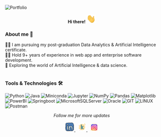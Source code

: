 
![Portfolio](https://github.com/iriteshnagpal/iriteshnagpal/assets/105557892/3d1d92d9-18c0-49b8-a998-16f117aac163)

<p align="center" style="margin-top:10px">
<b> Hi there! <img height=30 width=30 alt="GIF" src="/assets/wave.gif" /> </b> <p>

### About me 🤙
<div align="left">
 👨‍🎓 I am pursuing my post-graduation Data Analytics & Artificial Intelligence certificate. <br>
 👨‍💻 Hold 9+ years of experience in web app and enterprise software development. <br>
 🧐 Exploring the world of Artificial Intelligence & data science. <br>
</div> 
<br>

 ### Tools & Technologies 🛠️
 
![Python](https://img.shields.io/badge/python-3670A0?style=for-the-badge&logo=python&logoColor=ffdd54) 
![Java](https://img.shields.io/badge/Java-8-blue?style=for-the-badge&logo=java)
![Miniconda](https://img.shields.io/badge/Miniconda-%2344A833.svg?style=for-the-badge&logo=miniconda&logoColor=white) 
![Jupyter](https://img.shields.io/badge/Jupyter-blue?style=for-the-badge&logo=jupyter)
![NumPy](https://img.shields.io/badge/numpy-%23013243.svg?style=for-the-badge&logo=numpy&logoColor=white) 
![Pandas](https://img.shields.io/badge/pandas-%23150458.svg?style=for-the-badge&logo=pandas&logoColor=white)
![Matplotlib](https://img.shields.io/badge/Matplotlib-brightgreen?style=for-the-badge&logo=Matplotlib)
![PowerBI](https://img.shields.io/badge/Powerbi-White?style=for-the-badge&logo=powerbi)
![Springboot](https://img.shields.io/badge/Springboot-blue?style=for-the-badge&logo=springboot)
![MicrosoftSQLServer](https://img.shields.io/badge/Microsoft%20SQL%20Sever-CC2927?style=for-the-badge&logo=microsoft%20sql%20server&logoColor=white) 
![Oracle](https://img.shields.io/badge/Oracle-F80000?style=for-the-badge&logo=oracle&logoColor=white)
![GIT](https://img.shields.io/badge/Git-fc6d26?style=for-the-badge&logo=git&logoColor=white) 
![LINUX](https://img.shields.io/badge/Linux-FCC624?style=for-the-badge&logo=linux&logoColor=black) 
![Postman](https://img.shields.io/badge/Postman-FF6C37?style=for-the-badge&logo=postman&logoColor=white)

 <p align="center" style="margin-top:10px">
 <i>Follow me for more updates</i>
</p>
<div align="center">
  <a href="https://www.linkedin.com/in/ritesh-nagpal-ahtm/">
    <img width="30px" src="/assets/icons-linkedin.svg"  />
  </a>
  &nbsp;
  <a href="https://www.kaggle.com/rhunagpal">
    <img width="28px" src="/assets/icons-kaggle.svg" />
  </a>  
  &nbsp;
  <a href="https://www.instagram.com/rhunagpal/">
    <img width="28px" src="/assets/icons-instagram.svg" />
  </a>  
</div>
